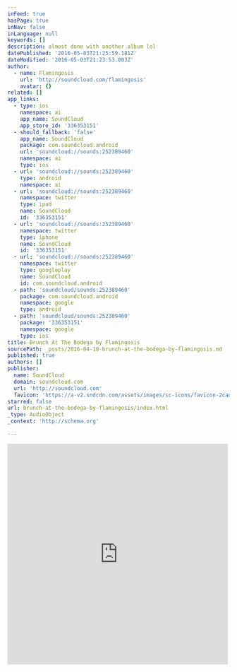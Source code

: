 ```yaml
---
inFeed: true
hasPage: true
inNav: false
inLanguage: null
keywords: []
description: almost done with another album lol
datePublished: '2016-05-03T21:25:59.181Z'
dateModified: '2016-05-03T21:23:53.803Z'
author:
  - name: Flamingosis
    url: 'http://soundcloud.com/flamingosis'
    avatar: {}
related: []
app_links:
  - type: ios
    namespace: ai
    app_name: SoundCloud
    app_store_id: '336353151'
  - should_fallback: 'false'
    app_name: SoundCloud
    package: com.soundcloud.android
    url: 'soundcloud://sounds:252389460'
    namespace: ai
    type: ios
  - url: 'soundcloud://sounds:252389460'
    type: android
    namespace: ai
  - url: 'soundcloud://sounds:252389460'
    namespace: twitter
    type: ipad
    name: SoundCloud
    id: '336353151'
  - url: 'soundcloud://sounds:252389460'
    namespace: twitter
    type: iphone
    name: SoundCloud
    id: '336353151'
  - url: 'soundcloud://sounds:252389460'
    namespace: twitter
    type: googleplay
    name: SoundCloud
    id: com.soundcloud.android
  - path: 'soundcloud/sounds:252389460'
    package: com.soundcloud.android
    namespace: google
    type: android
  - path: 'soundcloud/sounds:252389460'
    package: '336353151'
    namespace: google
    type: ios
title: Brunch At The Bodega by Flamingosis
sourcePath: _posts/2016-04-10-brunch-at-the-bodega-by-flamingosis.md
published: true
authors: []
publisher:
  name: SoundCloud
  domain: soundcloud.com
  url: 'http://soundcloud.com'
  favicon: 'https://a-v2.sndcdn.com/assets/images/sc-icons/favicon-2cadd14b.ico'
starred: false
url: brunch-at-the-bodega-by-flamingosis/index.html
_type: AudioObject
_context: 'http://schema.org'

---
```

<iframe src="https://cdn.embedly.com/widgets/media.html?src=https%3A%2F%2Fw.soundcloud.com%2Fplayer%2F%3Fvisual%3Dtrue%26url%3Dhttp%253A%252F%252Fapi.soundcloud.com%252Ftracks%252F252389460%26show_artwork%3Dtrue%26in%3Dmwhale%252Fsets%252Ffavoritos&amp;url=https%3A%2F%2Fsoundcloud.com%2Fflamingosis%2Fbrunch-at-the-bodega%3Fin%3Dmwhale%2Fsets%2Ffavoritos&amp;image=http%3A%2F%2Fi1.sndcdn.com%2Fartworks-000151338499-c8fa1c-t500x500.jpg&amp;key=b7d04c9b404c499eba89ee7072e1c4f7&amp;type=text%2Fhtml&amp;schema=soundcloud" width="500" height="500" scrolling="no" frameborder="0" allowfullscreen="allowfullscreen" style=""></iframe>